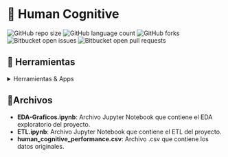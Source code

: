 # 👤 Human Cognitive

![GitHub repo size](https://img.shields.io/github/repo-size/nikuvi/HumanCognitive?style=for-the-badge)
![GitHub language count](https://img.shields.io/github/languages/count/nikuvi/HumanCognitive?style=for-the-badge)
![GitHub forks](https://img.shields.io/github/forks/nikuvi/HumanCognitive?style=for-the-badge)
![Bitbucket open issues](https://img.shields.io/bitbucket/issues/nikuvi/HumanCognitive?style=for-the-badge)
![Bitbucket open pull requests](https://img.shields.io/bitbucket/pr-raw/nikuvi/HumanCognitive?style=for-the-badge)

> 

<!-- TechStack -->
## :space_invader: Herramientas

<details>
  <summary>Herramientas & Apps</summary>
  <ul>
    <img src="https://img.shields.io/badge/power_bi-F2C811?style=for-the-badge&logo=powerbi&logoColor=black"><a href="https://app.powerbi.com/"></a>
    <img src="https://img.shields.io/badge/python-ADD8E6?style=for-the-badge&logo=python&logoColor=black"><a href="https://www.python.org/"></a>
  </ul>
</details>

## 📁Archivos

- **EDA-Graficos.ipynb**: Archivo Jupyter Notebook que contiene el EDA exploratorio del proyecto.
- **ETL.ipynb**: Archivo Jupyter Notebook que contiene el ETL del proyecto.
- **human_cognitive_performance.csv**: Archivo .csv que contiene los datos originales.
